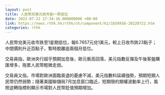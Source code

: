 ```yaml
---
layout: post
title: 人民幣兌美元收市創一周低位
date: 2022-07-22 17:34:16.000000000 +08:00
link: https://news.rthk.hk/rthk/ch/component/k2/1658916-20220722.htm
categories: rthk
---
```


人民幣兌美元收市跌至1星期低位，報6.7657元兌1美元，較上日收市跌23點子；中間價則升近百點子，暫時脫離逾兩個月低位。

交易員指，歐洲央行超乎預期加息後，歐元衝高回落，美元指數反彈及午後客盤購匯增多，拖累人民幣輕微走弱。

交易員又指，市場對歐洲面臨衰退的憂慮不減，美元指數料延續強勢，預期短期人民幣仍然弱勢；隨著美國聯儲局7月加息窗口臨近，短期限的期權波動率上行，風險逆轉指標則顯示市場對人民幣貶值預期增加。
